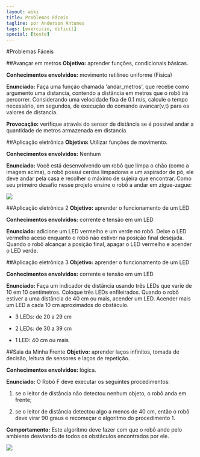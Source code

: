 ```yaml
---
layout: wiki
title: Problemas Fáceis
tagline: por Anderson Antunes
tags: [exercicio, dificil]
special: [teste]
---
```


#Problemas Fáceis

##Avançar em metros
**Objetivo:** aprender funções, condicionais básicas.

**Conhecimentos envolvidos:** movimento retilíneo uniforme (Física)

**Enunciado:** Faça uma função chamada 'andar_metros', que recebe como argumento uma distancia, contendo a distância em metros que o robô irá percorrer. Considerando uma velocidade fixa de 0.1 m/s, calcule o tempo necessário, em segundos, de execução do comando avancar(v,t) para os valores de distancia.

**Provocação:** verifique através do sensor de distância se é possível andar a quantidade de metros armazenada em distancia.

##Aplicação eletrônica
**Objetivo:** Utilizar funções de movimento.

**Conhecimentos envolvidos:** Nenhum 

**Enunciado:** Você está desenvolvendo um robô que limpa o chão (como a imagem acima), o robô possui cerdas limpadoras e um aspirador de pó, ele deve andar pela casa e recolher o máximo de sujeira que encontrar. Como seu primeiro desafio nesse projeto ensine o robô a andar em zigue-zague:

![](aplicacao_eletronica.png)

##Aplicação eletrônica 2
**Objetivo:** aprender o funcionamento de um LED 

**Conhecimentos envolvidos:** corrente e tensão em um LED

**Enunciado:** adicione um LED vermelho e um verde no robô. Deixe o LED vermelho aceso enquanto o robô não estiver na posição final desejada. Quando o robô alcançar a posição final, apagar o LED vermelho e acender o LED verde.

##Aplicação eletrônica 3
**Objetivo:** aprender o funcionamento de um LED 

**Conhecimentos envolvidos:** corrente e tensão em um LED

**Enunciado:** Faça um indicador de distância usando três LEDs que varie de 10 em 10 centímetros.  Coloque três LEDs enfileirados. Quando o robô estiver a uma distância de 40 cm ou mais, acender um LED. Acender mais um LED a cada 10 cm aproximados do obstáculo.

* 3 LEDs: de 20 a 29 cm

* 2 LEDs: de 30 a 39 cm

* 1 LED: 40 cm ou mais

##Saia da Minha Frente
**Objetivo:** aprender laços infinitos, tomada de decisão, leitura de sensores e laços de repetição.

**Conhecimentos envolvidos:** lógica.

**Enunciado:** O Robô F deve executar os seguintes procedimentos: 

1. se o leitor de distância não detectou nenhum objeto, o robô anda em frente; 

2. se o leitor de distância detectou algo a menos de 40 cm, então o robô deve virar 90 graus e recomeçar o algoritmo do procedimento 1.

**Comportamento:** Este algoritmo deve fazer com que o robô ande pelo ambiente desviando de todos os obstáculos encontrados por ele.

![](saia_da_minha_frente.png)



